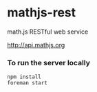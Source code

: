 mathjs-rest
===========

math.js RESTful web service

http://api.mathjs.org

### To run the server locally

    npm install
    foreman start
